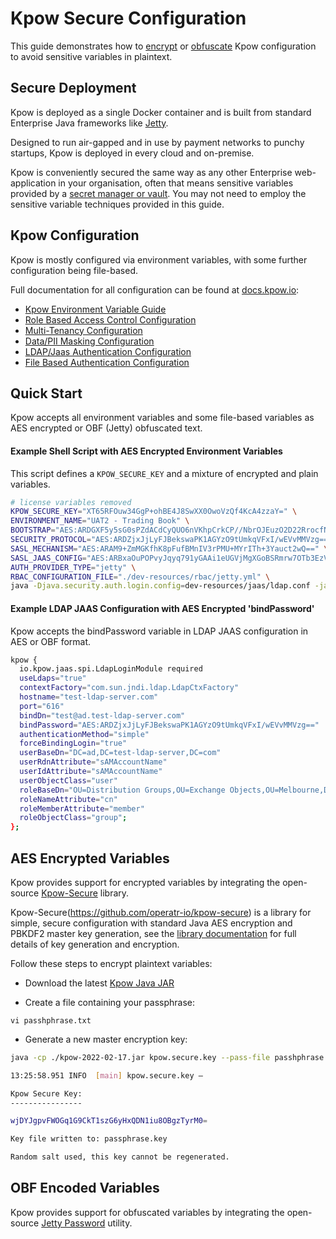 # Kpow Secure Configuration

This guide demonstrates how to [encrypt](https://github.com/operatr-io/kpow/tree/main/secure-config#aes-encrypted-variables) or [obfuscate](https://github.com/operatr-io/kpow/tree/main/secure-config#obf-encoded-variables) Kpow configuration to avoid sensitive variables in plaintext.

## Secure Deployment

Kpow is deployed as a single Docker container and is built from standard Enterprise Java frameworks like [Jetty](https://www.eclipse.org/jetty/).

Designed to run air-gapped and in use by payment networks to punchy startups, Kpow is deployed in every cloud and on-premise.

Kpow is conveniently secured the same way as any other Enterprise web-application in your organisation, often that means sensitive variables provided by a [secret manager or vault](https://docs.aws.amazon.com/secretsmanager/latest/userguide/intro.html). You may not need to employ the sensitive variable techniques provided in this guide.

## Kpow Configuration

Kpow is mostly configured via environment variables, with some further configuration being file-based.

Full documentation for all configuration can be found at [docs.kpow.io](https://docs.kpow.io):

* [Kpow Environment Variable Guide](https://docs.kpow.io/config/environment-variables)
* [Role Based Access Control Configuration](https://docs.kpow.io/authorization/role-based-access-control)
* [Multi-Tenancy Configuration](https://docs.kpow.io/authorization/tenants)
* [Data/PII Masking Configuration](https://docs.kpow.io/features/data-policies)
* [LDAP/Jaas Authentication Configuration](https://docs.kpow.io/authentication/ldap#jaas-configuration)
* [File Based Authentication Configuration](https://docs.kpow.io/authentication/file)

## Quick Start

Kpow accepts all environment variables and some file-based variables as AES encrypted or OBF (Jetty) obfuscated text.

#### Example Shell Script with AES Encrypted Environment Variables  

This script defines a `KPOW_SECURE_KEY` and a mixture of encrypted and plain variables.

```bash
# license variables removed
KPOW_SECURE_KEY="XT65RFOuw34GgP+ohBE4J8SwXX0OwoVzQf4KcA4zzaY=" \
ENVIRONMENT_NAME="UAT2 - Trading Book" \
BOOTSTRAP="AES:ARDGXF5y5sG0sPZdACdCyQUO6nVKhpCrkCP//NbrOJEuzO2D22RrocfNJG0J5zegfC4BKznqlQQEI0jU45sKqyRV" \
SECURITY_PROTOCOL="AES:ARDZjxJjLyFJBekswaPK1AGYzO9tUmkqVFxI/wEVvMMVzg==" \
SASL_MECHANISM="AES:ARAM9+ZmMGKfhK8pFufBMnIV3rPMU+MYrITh+3Yauct2wQ==" \
SASL_JAAS_CONFIG="AES:ARBxaOuPOPvyJqyq791yGAAi1eUGVjMgXGoBSRmrw7OTb3EzVjURa15Zuszh8mFCi1990vuKocSV0KHXf9auLn4UmdDjJa5WEuWlvYgefiG6RwWxV3YamITl2Wvuazj8V4c2jkwPb1DkhTylDVJmiYHTrcXSWoYJ4Hiv5EYMOC2x5Q==" \
AUTH_PROVIDER_TYPE="jetty" \
RBAC_CONFIGURATION_FILE="./dev-resources/rbac/jetty.yml" \
java -Djava.security.auth.login.config=dev-resources/jaas/ldap.conf -jar -Xmx2G ./latest-kpow.jar
```

#### Example LDAP JAAS Configuration with AES Encrypted 'bindPassword'

Kpow accepts the bindPassword variable in LDAP JAAS configuration in AES or OBF format.

```bash
kpow {
  io.kpow.jaas.spi.LdapLoginModule required
  useLdaps="true"
  contextFactory="com.sun.jndi.ldap.LdapCtxFactory"
  hostname="test-ldap-server.com"
  port="616"
  bindDn="test@ad.test-ldap-server.com"
  bindPassword="AES:ARDZjxJjLyFJBekswaPK1AGYzO9tUmkqVFxI/wEVvMMVzg=="
  authenticationMethod="simple"
  forceBindingLogin="true"
  userBaseDn="DC=ad,DC=test-ldap-server,DC=com"
  userRdnAttribute="sAMAccountName"
  userIdAttribute="sAMAccountName"
  userObjectClass="user"
  roleBaseDn="OU=Distribution Groups,OU=Exchange Objects,OU=Melbourne,DC=ad,DC=test-ldap-user,DC=com"
  roleNameAttribute="cn"
  roleMemberAttribute="member"
  roleObjectClass="group";
};
```

## AES Encrypted Variables

Kpow provides support for encrypted variables by integrating the open-source [Kpow-Secure](https://github.com/operatr-io/kpow-secure) library.

Kpow-Secure(https://github.com/operatr-io/kpow-secure) is a library for simple, secure configuration with standard Java AES encryption and PBKDF2 master key generation, see the [library documentation](https://github.com/operatr-io/kpow-secure) for full details of key generation and encryption.

Follow these steps to encrypt plaintext variables:

* Download the latest [Kpow Java JAR](https://github.com/operatr-io/kpow/blob/main/CHANGELOG.md#latest-release-artifacts)

* Create a file containing your passphrase:

```
vi passhphrase.txt
```

* Generate a new master encryption key:

```bash
java -cp ./kpow-2022-02-17.jar kpow.secure.key --pass-file passhphrase.txt --out-file passphrase.key
```

```bash
13:25:58.951 INFO  [main] kpow.secure.key –

Kpow Secure Key:
----------------

wjDYJgpvFWOGq1G9CkT1szG6yHxQDN1iu8OBgzTyrM0=

Key file written to: passphrase.key

Random salt used, this key cannot be regenerated.
```

## OBF Encoded Variables

Kpow provides support for obfuscated variables by integrating the open-source [Jetty Password](https://www.eclipse.org/jetty/javadoc/jetty-10/org/eclipse/jetty/util/security/Password.html) utility.
